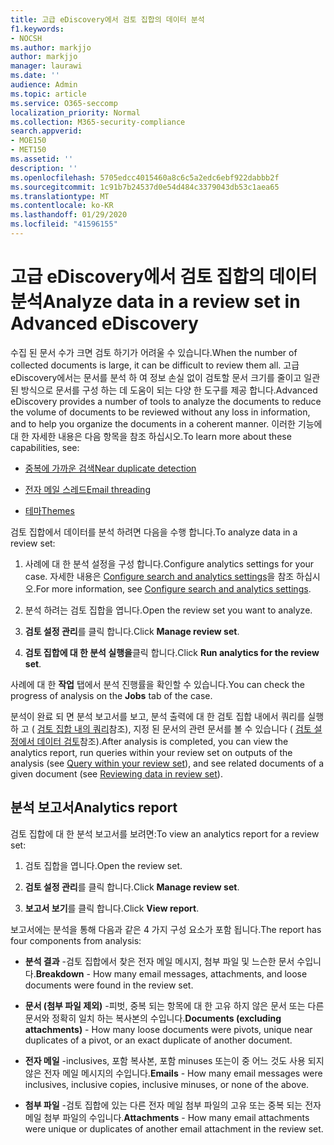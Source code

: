 ```yaml
---
title: 고급 eDiscovery에서 검토 집합의 데이터 분석
f1.keywords:
- NOCSH
ms.author: markjjo
author: markjjo
manager: laurawi
ms.date: ''
audience: Admin
ms.topic: article
ms.service: O365-seccomp
localization_priority: Normal
ms.collection: M365-security-compliance
search.appverid:
- MOE150
- MET150
ms.assetid: ''
description: ''
ms.openlocfilehash: 5705edcc4015460a8c6c5a2edc6ebf922dabbb2f
ms.sourcegitcommit: 1c91b7b24537d0e54d484c3379043db53c1aea65
ms.translationtype: MT
ms.contentlocale: ko-KR
ms.lasthandoff: 01/29/2020
ms.locfileid: "41596155"
---
```

# <a name="analyze-data-in-a-review-set-in-advanced-ediscovery"></a><span data-ttu-id="26bfa-102">고급 eDiscovery에서 검토 집합의 데이터 분석</span><span class="sxs-lookup"><span data-stu-id="26bfa-102">Analyze data in a review set in Advanced eDiscovery</span></span>

<span data-ttu-id="26bfa-103">수집 된 문서 수가 크면 검토 하기가 어려울 수 있습니다.</span><span class="sxs-lookup"><span data-stu-id="26bfa-103">When the number of collected documents is large, it can be difficult to review them all.</span></span> <span data-ttu-id="26bfa-104">고급 eDiscovery에서는 문서를 분석 하 여 정보 손실 없이 검토할 문서 크기를 줄이고 일관 된 방식으로 문서를 구성 하는 데 도움이 되는 다양 한 도구를 제공 합니다.</span><span class="sxs-lookup"><span data-stu-id="26bfa-104">Advanced eDiscovery provides a number of tools to analyze the documents to reduce the volume of documents to be reviewed without any loss in information, and to help you organize the documents in a coherent manner.</span></span> <span data-ttu-id="26bfa-105">이러한 기능에 대 한 자세한 내용은 다음 항목을 참조 하십시오.</span><span class="sxs-lookup"><span data-stu-id="26bfa-105">To learn more about these capabilities, see:</span></span>

- [<span data-ttu-id="26bfa-106">중복에 가까운 검색</span><span class="sxs-lookup"><span data-stu-id="26bfa-106">Near duplicate detection</span></span>](near-duplicates.md)

- [<span data-ttu-id="26bfa-107">전자 메일 스레드</span><span class="sxs-lookup"><span data-stu-id="26bfa-107">Email threading</span></span>](email-threading.md)

- [<span data-ttu-id="26bfa-108">테마</span><span class="sxs-lookup"><span data-stu-id="26bfa-108">Themes</span></span>](themes.md)

<span data-ttu-id="26bfa-109">검토 집합에서 데이터를 분석 하려면 다음을 수행 합니다.</span><span class="sxs-lookup"><span data-stu-id="26bfa-109">To analyze data in a review set:</span></span>

1. <span data-ttu-id="26bfa-110">사례에 대 한 분석 설정을 구성 합니다.</span><span class="sxs-lookup"><span data-stu-id="26bfa-110">Configure analytics settings for your case.</span></span> <span data-ttu-id="26bfa-111">자세한 내용은 [Configure search and analytics settings](configure-search-analytics-settings.md)을 참조 하십시오.</span><span class="sxs-lookup"><span data-stu-id="26bfa-111">For more information, see [Configure search and analytics settings](configure-search-analytics-settings.md).</span></span>

2. <span data-ttu-id="26bfa-112">분석 하려는 검토 집합을 엽니다.</span><span class="sxs-lookup"><span data-stu-id="26bfa-112">Open the review set you want to analyze.</span></span>

3. <span data-ttu-id="26bfa-113">**검토 설정 관리**를 클릭 합니다.</span><span class="sxs-lookup"><span data-stu-id="26bfa-113">Click **Manage review set**.</span></span>

4. <span data-ttu-id="26bfa-114">**검토 집합에 대 한 분석 실행을**클릭 합니다.</span><span class="sxs-lookup"><span data-stu-id="26bfa-114">Click **Run analytics for the review set**.</span></span>

<span data-ttu-id="26bfa-115">사례에 대 한 **작업** 탭에서 분석 진행률을 확인할 수 있습니다.</span><span class="sxs-lookup"><span data-stu-id="26bfa-115">You can check the progress of analysis on the **Jobs** tab of the case.</span></span>

 <span data-ttu-id="26bfa-116">분석이 완료 되 면 분석 보고서를 보고, 분석 출력에 대 한 검토 집합 내에서 쿼리를 실행 하 고 ( [검토 집합 내의 쿼리](review-set-search.md)참조), 지정 된 문서의 관련 문서를 볼 수 있습니다 ( [검토 설정에서 데이터 검토](reviewing-data-in-review-set.md)참조).</span><span class="sxs-lookup"><span data-stu-id="26bfa-116">After analysis is completed, you can view the analytics report, run queries within your review set on outputs of the analysis (see [Query within your review set](review-set-search.md)), and see related documents of a given document (see [Reviewing data in review set](reviewing-data-in-review-set.md)).</span></span>

## <a name="analytics-report"></a><span data-ttu-id="26bfa-117">분석 보고서</span><span class="sxs-lookup"><span data-stu-id="26bfa-117">Analytics report</span></span>

<span data-ttu-id="26bfa-118">검토 집합에 대 한 분석 보고서를 보려면:</span><span class="sxs-lookup"><span data-stu-id="26bfa-118">To view an analytics report for a review set:</span></span>

1. <span data-ttu-id="26bfa-119">검토 집합을 엽니다.</span><span class="sxs-lookup"><span data-stu-id="26bfa-119">Open the review set.</span></span>

2. <span data-ttu-id="26bfa-120">**검토 설정 관리**를 클릭 합니다.</span><span class="sxs-lookup"><span data-stu-id="26bfa-120">Click **Manage review set**.</span></span>

3. <span data-ttu-id="26bfa-121">**보고서 보기**를 클릭 합니다.</span><span class="sxs-lookup"><span data-stu-id="26bfa-121">Click **View report**.</span></span>

<span data-ttu-id="26bfa-122">보고서에는 분석을 통해 다음과 같은 4 가지 구성 요소가 포함 됩니다.</span><span class="sxs-lookup"><span data-stu-id="26bfa-122">The report has four components from analysis:</span></span>

- <span data-ttu-id="26bfa-123">**분석 결과** -검토 집합에서 찾은 전자 메일 메시지, 첨부 파일 및 느슨한 문서 수입니다.</span><span class="sxs-lookup"><span data-stu-id="26bfa-123">**Breakdown** - How many email messages, attachments, and loose documents were found in the review set.</span></span>

- <span data-ttu-id="26bfa-124">**문서 (첨부 파일 제외)** -피벗, 중복 되는 항목에 대 한 고유 하지 않은 문서 또는 다른 문서와 정확히 일치 하는 복사본의 수입니다.</span><span class="sxs-lookup"><span data-stu-id="26bfa-124">**Documents (excluding attachments)** - How many loose documents were pivots, unique near duplicates of a pivot, or an exact duplicate of another document.</span></span>

- <span data-ttu-id="26bfa-125">**전자 메일** -inclusives, 포함 복사본, 포함 minuses 또는이 중 어느 것도 사용 되지 않은 전자 메일 메시지의 수입니다.</span><span class="sxs-lookup"><span data-stu-id="26bfa-125">**Emails** - How many email messages were inclusives, inclusive copies, inclusive minuses, or none of the above.</span></span>

- <span data-ttu-id="26bfa-126">**첨부 파일** -검토 집합에 있는 다른 전자 메일 첨부 파일의 고유 또는 중복 되는 전자 메일 첨부 파일의 수입니다.</span><span class="sxs-lookup"><span data-stu-id="26bfa-126">**Attachments** - How many email attachments were unique or duplicates of another email attachment in the review set.</span></span>